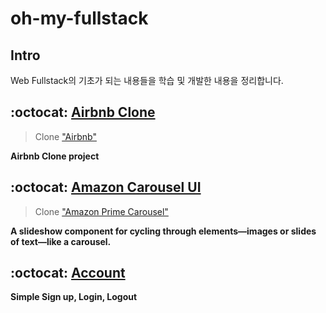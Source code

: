 # oh-my-fullstack

## Intro
Web Fullstack의 기초가 되는 내용들을 학습 및 개발한 내용을 정리합니다.

## :octocat: [Airbnb Clone](https://github.com/doong-jo/oh-my-fullstack/tree/master/airbnb-clone)
> Clone ["Airbnb"](https://www.airbnb.co.kr/)

**Airbnb Clone project**  

## :octocat: [Amazon Carousel UI](https://github.com/doong-jo/amazon-carousel)
> Clone ["Amazon Prime Carousel"](https://www.amazon.co.jp/amazonprime?_encoding=UTF8&%2AVersion%2A=1&%2Aentries%2A=0)

**A slideshow component for cycling through elements—images or slides of text—like a carousel.**  

## :octocat: [Account](https://github.com/doong-jo/simple-account)
**Simple Sign up, Login, Logout**  

